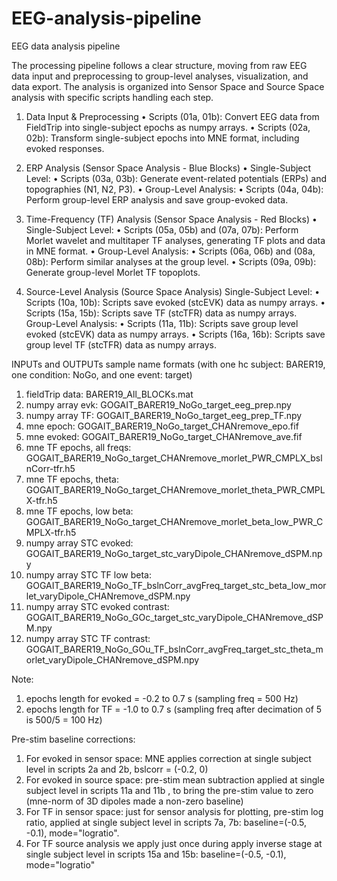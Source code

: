 # EEG-analysis-pipeline
EEG data analysis pipeline

The processing pipeline follows a clear structure, moving from raw EEG data input and preprocessing to group-level analyses, visualization, and data export. The analysis is organized into Sensor Space and Source Space analysis with specific scripts handling each step.

1. Data Input & Preprocessing
	•	Scripts (01a, 01b): Convert EEG data from FieldTrip into single-subject epochs as numpy arrays.
	•	Scripts (02a, 02b): Transform single-subject epochs into MNE format, including evoked responses.

2. ERP Analysis (Sensor Space Analysis - Blue Blocks)
	•	Single-Subject Level:
	•	Scripts (03a, 03b): Generate event-related potentials (ERPs) and topographies (N1, N2, P3).
	•	Group-Level Analysis:
	•	Scripts (04a, 04b): Perform group-level ERP analysis and save group-evoked data.

3. Time-Frequency (TF) Analysis (Sensor Space Analysis - Red Blocks)
	•	Single-Subject Level:
	•	Scripts (05a, 05b) and (07a, 07b): Perform Morlet wavelet and multitaper TF analyses, generating TF plots and data in MNE format.
	•	Group-Level Analysis:
	•	Scripts (06a, 06b) and (08a, 08b): Perform similar analyses at the group level.
	•	Scripts (09a, 09b): Generate group-level Morlet TF topoplots.

4. Source-Level Analysis (Source Space Analysis)
   Single-Subject Level:
	•	Scripts (10a, 10b): Scripts save evoked (stcEVK) data as numpy arrays.
     •	Scripts (15a, 15b): Scripts save TF (stcTFR) data as numpy arrays.
   Group-Level Analysis:
	•	Scripts (11a, 11b): Scripts save group level evoked (stcEVK) data as numpy arrays.
     •	Scripts (16a, 16b): Scripts save group level TF (stcTFR) data as numpy arrays.
   


INPUTs and OUTPUTs sample name formats (with one hc subject: BARER19, one condition: NoGo, and one event: target)
1. fieldTrip data: BARER19_All_BLOCKs.mat
2. numpy array evk: GOGAIT_BARER19_NoGo_target_eeg_prep.npy
3. numpy array TF: GOGAIT_BARER19_NoGo_target_eeg_prep_TF.npy
4. mne epoch: GOGAIT_BARER19_NoGo_target_CHANremove_epo.fif
5. mne evoked: GOGAIT_BARER19_NoGo_target_CHANremove_ave.fif
6. mne TF epochs, all freqs: GOGAIT_BARER19_NoGo_target_CHANremove_morlet_PWR_CMPLX_bslnCorr-tfr.h5
7. mne TF epochs, theta: GOGAIT_BARER19_NoGo_target_CHANremove_morlet_theta_PWR_CMPLX-tfr.h5
8. mne TF epochs, low beta: GOGAIT_BARER19_NoGo_target_CHANremove_morlet_beta_low_PWR_CMPLX-tfr.h5 
9. numpy array STC evoked: GOGAIT_BARER19_NoGo_target_stc_varyDipole_CHANremove_dSPM.npy
10. numpy array STC TF low beta: GOGAIT_BARER19_NoGo_TF_bslnCorr_avgFreq_target_stc_beta_low_morlet_varyDipole_CHANremove_dSPM.npy
11. numpy array STC evoked contrast: GOGAIT_BARER19_NoGo_GOc_target_stc_varyDipole_CHANremove_dSPM.npy
12. numpy array STC TF contrast: GOGAIT_BARER19_NoGo_GOu_TF_bslnCorr_avgFreq_target_stc_theta_morlet_varyDipole_CHANremove_dSPM.npy


Note: 

1. epochs length for evoked = -0.2 to 0.7 s (sampling freq = 500 Hz)
2. epochs length for TF = -1.0 to 0.7 s (sampling freq after decimation of 5 is 500/5 = 100 Hz)


Pre-stim baseline corrections: 

1. For evoked in sensor space: MNE applies correction at single subject level in scripts 2a and 2b, bslcorr = (-0.2, 0)
2. For evoked in source space: pre-stim mean subtraction applied at single subject level in scripts 11a and 11b , to bring the pre-stim value to zero (mne-norm of 3D dipoles made a non-zero baseline)
3. For TF in sensor space: just for sensor analysis for plotting, pre-stim log ratio, applied at single subject level in scripts 7a, 7b: baseline=(-0.5, -0.1), mode="logratio". 
4. For TF source analysis we apply just once during apply inverse stage at single subject level in scripts 15a and 15b: baseline=(-0.5, -0.1), mode="logratio"   

